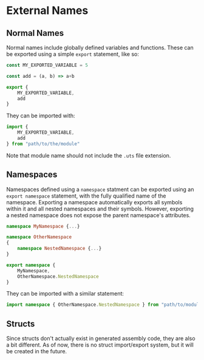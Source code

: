 # External Names

## Normal Names
Normal names include globally defined variables and functions. These can be exported using a simple `export` statement, like so:

```js
const MY_EXPORTED_VARIABLE = 5

const add = (a, b) => a+b

export {
    MY_EXPORTED_VARIABLE,
    add
}
```

They can be imported with:

```js
import {
    MY_EXPORTED_VARIABLE,
    add
} from "path/to/the/module"
```

Note that module name should not include the `.uts` file extension.

## Namespaces
Namespaces defined using a `namespace` statment can be exported using an `export namespace` statement, with the fully qualified name of the namespace. Exporting a namespace automatically exports all symbols within it and all nested namespaces and their symbols. However, exporting a nested namespace does not expose the parent namespace's attributes.

```ts
namespace MyNamespace {...}

namespace OtherNamespace
{
    namespace NestedNamespace {...}
}

export namespace {
    MyNamespace,
    OtherNamespace.NestedNamespace
}
```

They can be imported with a similar statement:

```ts
import namespace { OtherNamespace.NestedNamespace } from "path/to/module-without-.uts-file-extension"
```

## Structs
Since structs don't actually exist in generated assembly code, they are also a bit different. As of now, there is no struct import/export system, but it will be created in the future.